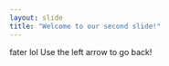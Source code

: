 ```yaml
---
layout: slide
title: "Welcome to our second slide!"
---
```

fater lol
Use the left arrow to go back!
